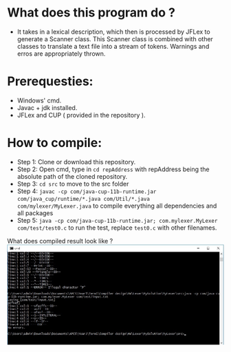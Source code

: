 # What does this program do ? 
- It takes in a lexical description, which then is processed by JFLex to generate a Scanner class. This Scanner class is combined
with other classes to translate a text file into a stream of tokens. Warnings and erros are appropriately thrown.

# Prerequesties:
- Windows' cmd.
- Javac + jdk installed.
- JFLex and CUP ( provided in the repository ).


# How to compile:
- Step 1: Clone or download this repository.
- Step 2: Open cmd, type in `cd repAddress` with repAddress being the absolute path of the cloned repository.
- Step 3: `cd src` to move to the src folder
- Step 4: `javac -cp com/java-cup-11b-runtime.jar com/java_cup/runtime/*.java com/Util/*.java com/mylexer/MyLexer.java` to compile everything all dependencies and all packages
- Step 5: `java -cp com/java-cup-11b-runtime.jar; com.mylexer.MyLexer com/test/test0.c` to run the test, replace `test0.c` with other filenames.

What does compiled result look like ? 
![alt text](https://github.com/minhthanh3145/MyLexer/blob/master/img/compiled.jpg)

